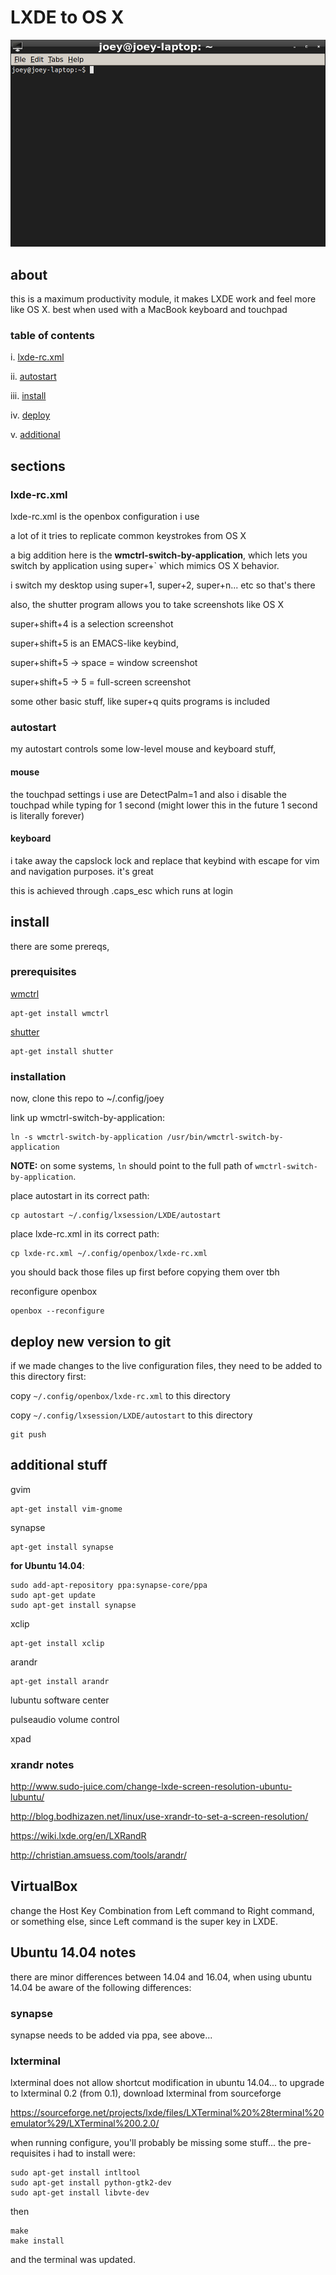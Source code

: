 # LXDE to OS X 

![there's no place like ~/.](terminal.png)

## about

this is a maximum productivity module, it makes LXDE work and feel more like OS X. best when used with a MacBook keyboard and touchpad

### table of contents

i. [lxde-rc.xml](#lxde-rc.xml)

ii. [autostart](#autostart)

iii. [install](#install)

iv. [deploy](#deploy-new-version-to-git)

v. [additional](#additional-stuff)

## sections

### lxde-rc.xml

lxde-rc.xml is the openbox configuration i use

a lot of it tries to replicate common keystrokes from OS X 

a big addition here is the **wmctrl-switch-by-application**, which lets you switch by application using super+` which mimics OS X behavior.

i switch my desktop using super+1, super+2, super+n... etc so that's there

also, the shutter program allows you to take screenshots like OS X

super+shift+4 is a selection screenshot

super+shift+5 is an EMACS-like keybind,

super+shift+5 -> space = window screenshot

super+shift+5 -> 5 = full-screen screenshot

some other basic stuff, like super+q quits programs is included

### autostart

my autostart controls some low-level mouse and keyboard stuff,

#### mouse

the touchpad settings i use are DetectPalm=1 and also i disable the touchpad while typing for 1 second (might lower this in the future 1 second is literally forever)

#### keyboard

i take away the capslock lock and replace that keybind with escape for vim and navigation purposes. it's great

this is achieved through .caps_esc which runs at login


## install

there are some prereqs,

### prerequisites

[wmctrl][0]

```
apt-get install wmctrl
```

[shutter][1]

```
apt-get install shutter
```

### installation 

now, clone this repo to ~/.config/joey

link up wmctrl-switch-by-application:

```
ln -s wmctrl-switch-by-application /usr/bin/wmctrl-switch-by-application 
```

**NOTE:** on some systems, `ln` should point to the full path of `wmctrl-switch-by-application`. 

place autostart in its correct path:

```
cp autostart ~/.config/lxsession/LXDE/autostart
```

place lxde-rc.xml in its correct path:

```
cp lxde-rc.xml ~/.config/openbox/lxde-rc.xml
```

you should back those files up first before copying them over tbh

reconfigure openbox

```
openbox --reconfigure
```

## deploy new version to git

if we made changes to the live configuration files, they need to be added to this directory first:

copy `~/.config/openbox/lxde-rc.xml` to this directory

copy `~/.config/lxsession/LXDE/autostart` to this directory

```
git push
```

## additional stuff

gvim

```
apt-get install vim-gnome
```

synapse

```
apt-get install synapse
```

**for Ubuntu 14.04**:
```
sudo add-apt-repository ppa:synapse-core/ppa 
sudo apt-get update
sudo apt-get install synapse
```


xclip

```
apt-get install xclip
```

arandr 

```
apt-get install arandr
```

lubuntu software center

pulseaudio volume control

xpad

### xrandr notes

http://www.sudo-juice.com/change-lxde-screen-resolution-ubuntu-lubuntu/

http://blog.bodhizazen.net/linux/use-xrandr-to-set-a-screen-resolution/

https://wiki.lxde.org/en/LXRandR

http://christian.amsuess.com/tools/arandr/

## VirtualBox

change the Host Key Combination from Left command to Right command, or something else, since Left command is the super key in LXDE.

## Ubuntu 14.04 notes

there are minor differences between 14.04 and 16.04, when using ubuntu 14.04 be aware of the following differences:

### synapse

synapse needs to be added via ppa, see above...

### lxterminal

lxterminal does not allow shortcut modification in ubuntu 14.04... to upgrade to lxterminal 0.2 (from 0.1), download lxterminal from sourceforge

https://sourceforge.net/projects/lxde/files/LXTerminal%20%28terminal%20emulator%29/LXTerminal%200.2.0/

when running configure, you'll probably be missing some stuff... the pre-requisites i had to install were:

```
sudo apt-get install intltool
sudo apt-get install python-gtk2-dev
sudo apt-get install libvte-dev
```

then 

```
make
make install
```

and the terminal was updated.


[0]: https://sites.google.com/site/tstyblo/wmctrl "wmctrl on sites.google.com"
[1]: http://shutter-project.org/ "shutter project"

